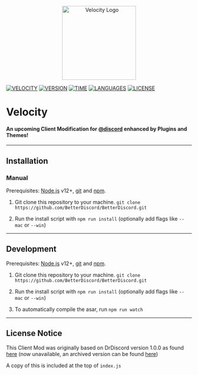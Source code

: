 <p align="center">
  <img width="200" src="https://velocity-discord.netlify.app/assets/icon.png" alt="Velocity Logo">
</p>

[![VELOCITY](https://img.shields.io/badge/Velocity-6587F4?style=for-the-badge)](https://velocity-discord.netlify.app/)
[![VERSION](https://img.shields.io/github/package-json/v/Velocity-Discord/Velocity?color=%236587F4&style=for-the-badge)](#)
[![TIME](https://wakatime.com/badge/user/00c7afe5-77ae-4122-9969-8fa677814618/project/1f74c2c2-3a21-419d-87b2-31462a60e9fc.svg?style=for-the-badge&color=6587F4)](#)
[![LANGUAGES](https://img.shields.io/github/languages/count/Velocity-Discord/Velocity?style=for-the-badge&color=6587F4)](#)
[![LICENSE](https://img.shields.io/github/license/Velocity-Discord/Velocity?color=6587F4&style=for-the-badge)](https://github.com/Velocity-Discord/Velocity/blob/main/LICENSE)

# Velocity
#### An upcoming Client Modification for [@discord](https://github.com/discord) enhanced by Plugins and Themes!

---
## Installation

### Manual

Prerequisites: [Node.js](https://nodejs.org/en/) v12+, [git](https://git-scm.com/) and [npm](https://www.npmjs.com/).

1. Git clone this repository to your machine. `git clone https://github.com/BetterDiscord/BetterDiscord.git`

2. Run the install script with `npm run install` (optionally add flags like `--mac` or `--win`)

---
## Development

Prerequisites: [Node.js](https://nodejs.org/en/) v12+, [git](https://git-scm.com/) and [npm](https://www.npmjs.com/).

1. Git clone this repository to your machine. `git clone https://github.com/BetterDiscord/BetterDiscord.git`

2. Run the install script with `npm run install` (optionally add flags like `--mac` or `--win`)

3. To automatically compile the asar, run `npm run watch`



---
## License Notice
This Client Mod was originally based on DrDiscord version 1.0.0 as found [here](https://github.com/Dr-Discord/DrDiscord) (now unavailable, an archived version can be found [here](https://github.com/unknown81311/DrDiscord))

A copy of this is included at the top of `index.js`
